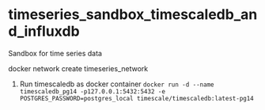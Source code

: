 # timeseries_sandbox_timescaledb_and_influxdb
Sandbox for time series data

docker network create timeseries_network

1. Run timescaledb as docker container
```docker run -d --name timescaledb_pg14 -p127.0.0.1:5432:5432 -e POSTGRES_PASSWORD=postgres_local timescale/timescaledb:latest-pg14```
